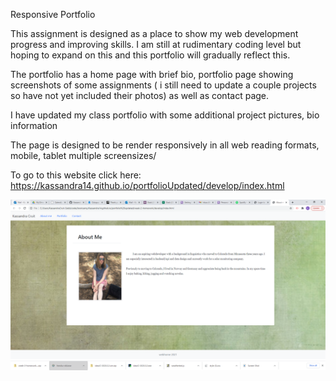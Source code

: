 Responsive Portfolio

This assignment is designed as a place to show my web development progress and improving skills.  I am still at rudimentary coding level but hoping to expand on this and this portfolio will gradually reflect this.

The portfolio has a home page with brief bio, portfolio page showing screenshots of some assignments ( i still need to update a couple projects so have not yet included their photos) as well as contact page.

I have updated my class portfolio with some additional project pictures, bio information 

The page is designed to be render responsively in all web reading formats, mobile, tablet multiple screensizes/

To go to this website click here:   https://kassandra14.github.io/portfolioUpdated/develop/index.html


![](2021-03-12-20-06-26.png)